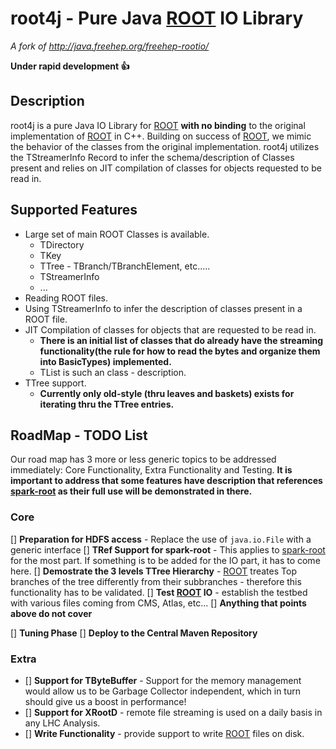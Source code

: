 # root4j - Pure Java [ROOT](https://root.cern.ch/) IO Library
*A fork of http://java.freehep.org/freehep-rootio/*

**Under rapid development :+1:**

## Description
root4j is a pure Java IO Library for [ROOT](https://root.cern.ch/) __with no binding__ to the original implementation of [ROOT](https://root.cern.ch/) in C++. Building on success of [ROOT](https://root.cern.ch/), we mimic the behavior of the classes from the original implementation. root4j utilizes the TStreamerInfo Record to infer the schema/description of Classes present and relies on JIT compilation of classes for objects requested to be read in. 

## Supported Features
- Large set of main ROOT Classes is available. 
  - TDirectory
  - TKey
  - TTree - TBranch/TBranchElement, etc.....
  - TStreamerInfo
  - ...
- Reading ROOT files.
- Using TStreamerInfo to infer the description of classes present in a ROOT file.
- JIT Compilation of classes for objects that are requested to be read in.
  - **There is an initial list of classes that do already have the streaming functionality(the rule for how to read the bytes and organize them into BasicTypes) implemented.**
  - TList is such an class - description.
- TTree support.
  - __Currently only old-style (thru leaves and baskets) exists for iterating thru the TTree entries.__

## RoadMap - TODO List
Our road map has 3 more or less generic topics to be addressed immediately: Core Functionality, Extra Functionality and Testing. __It is important to address that some features have description that references [spark-root](https://github.com/diana-hep/spark-root) as their full use will be demonstrated in there.__

### Core 
[] **Preparation for HDFS access** - Replace the use of `java.io.File` with a generic interface
[] **TRef Support for spark-root** - This applies to [spark-root](https://github.com/diana-hep/spark-root) for the most part. If something is to be added for the IO part, it has to come here.
[] **Demostrate the 3 levels TTree Hierarchy** - [ROOT](https://root.cern.ch/) treates Top branches of the tree differently from their subbranches - therefore this functionality has to be validated.
[] **Test [ROOT](https://root.cern.ch/) IO** - establish the testbed with various files coming from CMS, Atlas, etc... 
[] **Anything that points above do not cover**

[] **Tuning Phase**
[] **Deploy to the Central Maven Repository**

### Extra
- [] **Support for TByteBuffer** - Support for the memory management would allow us to be Garbage Collector independent, which in turn should give us a boost in performance!
- [] **Support for XRootD** - remote file streaming is used on a daily basis in any LHC Analysis.
- [] **Write Functionality** - provide support to write [ROOT](https://root.cern.ch/) files on disk.

